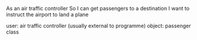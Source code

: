 As an air traffic controller
So I can get passengers to a destination
I want to instruct the airport to land a plane

user: air traffic controller (usually external to programme)
object: passenger
class 